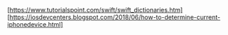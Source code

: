 [https://www.tutorialspoint.com/swift/swift_dictionaries.htm]
[https://iosdevcenters.blogspot.com/2018/06/how-to-determine-current-iphonedevice.html] 

